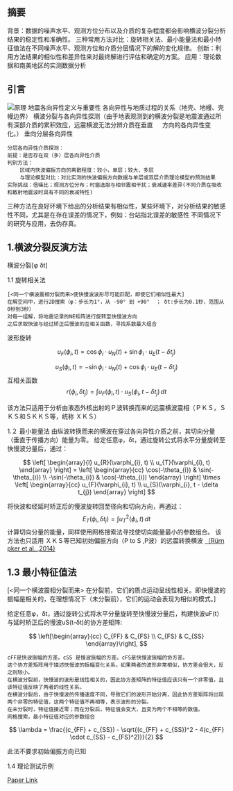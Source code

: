 ## 摘要  
背景：数据的噪声水平、观测方位分布以及介质的复杂程度都会影响横波分裂分析结果的稳定性和准确性。
三种常用方法对比：旋转相关法、最小能量法和最小特征值法在不同噪声水平、观测方位和介质分层情况下的解的变化规律。
创新：利用方法结果的相似性和差异性来对最终解进行评估和确定的方案。
应用：理论数据和南美地区的实测数据分析

## 引言
![原理](https://github.com/user-attachments/assets/9152238a-9adc-43d3-8cb8-ca6bfce65e03)
地震各向异性定义与重要性
各向异性与地质过程的关系（地壳、地幔、壳幔边界）
横波分裂与各向异性探测（由于地表观测到的横波分裂是地震波通过所有深部介质的累积效应，远震横波无法分辨介质在垂直 
&emsp; 方向的各向异性变化。）
垂向分层各向异性

```
分层各向异性介质探测：
前提：是否存在双（多）层各向异性介质
判别方法：
    区域内快波偏振方向的离散程度：较小，单层；较大，多层
    与理论模型对比：对比实测的快波偏振方向数据与单层或双层介质理论模型的预测结果
实际挑战：信噪比；观测方位分布；时窗选取与相邻震相干扰；衰减速率差异(不同介质在吸收和散射地震波时具有不同的衰减特性)
```
三种方法在良好环境下给出的分析结果有相似性，某些环境下，对分析结果的敏感性不同，尤其是在存在误差的情况下，例如：台站指北误差的敏感性
不同情况下的研究与应用，去伪存真。

##  1.横波分裂反演方法
横波分裂[φ δt]

1.1  旋转相关法
```
[<同一个横波震相分裂而来>使快慢波波形尽可能匹配，即使它们相似性最大]
在解空间中，进行2D搜索（φ：步长为1°，从 -90° 到 +90°  ； δt:步长为0.1秒，范围从0秒到3秒）
对每一组解，将地震记录的NE矩阵进行旋转至快慢波方向
之后求取快波与经过矫正后慢波的互相关函数，寻找系数最大组合
```
波形旋转

$$
u_F(\phi_i, t) = \cos\phi_i \cdot u_N(t) + \sin\phi_i \cdot u_E(t - \delta t_j)
$$

$$
u_S(\phi_i, t) = -\sin\phi_i \cdot u_N(t) + \cos\phi_i \cdot u_E(t - \delta t_j)
$$
互相关函数
$$
r(\phi_i, \delta t_j) = \int u_F(\phi_i, t) \cdot u_S(\phi_i, t - \delta t_j) \, dt
$$

该方法只适用于分析由液态外核出射的Ｐ波转换而来的远震横波震相（ＰＫＳ，ＳＫＳ和ＳＫＫＳ等，统称 ＸＫＳ）

1.２ 最小能量法
由纵波转换而来的横波在穿过各向异性介质之前，其切向分量（垂直于传播方向）能量为零。
给定任意φ，δt，通过旋转公式将水平分量旋转至快慢波分量后，通过：

$$
\left[
\begin{array}{l}
u_{R}(\varphi_{i}, t) \\
u_{T}(\varphi_{i}, t)
\end{array}
\right] =
\left[
\begin{array}{cc}
\cos(-\theta_{i}) & \sin(-\theta_{i}) \\
-\sin(-\theta_{i}) & \cos(-\theta_{i})
\end{array}
\right]
\times
\left[
\begin{array}{cc}
u_{F}(\varphi_{i}, t) \\
u_{S}(\varphi_{i}, t - \delta t_{j})
\end{array}
\right]
$$

将快波和经延时矫正后的慢波旋转回至径向和切向方向，再通过：
$$
E_T(\phi_i, \delta t_j) = \int u_T^2(\phi_i, t) \, dt
$$
计算切向分量的能量，同样使用网格搜索法寻找使切向能量最小的参数组合。
该方法也只适用 ＸＫＳ等已知初始偏振方向（P to S ,P波）的远震转换横波 [（Rüｍpker et al. ,2014)](https://academic.oup.com/gji/article/199/1/146/722045)

## 1.3 最小特征值法
[<同一个横波震相分裂而来> 在分裂前，它们的质点运动呈线性相关。即快慢波的振幅是相关的，在理想情况下（未分裂前），它们的运动会表现为相似的模式。]

给定任意φ，δt，通过旋转公式将水平分量旋转至快慢波分量后，构建快波uF(t）与延时矫正后的慢波uS(t-δt)的协方差矩阵:

$$
\left[\begin{array}{cc}
C_{FF} & C_{FS} \\
C_{FS} & C_{SS}
\end{array}\right],
$$

```
cFF是快波振幅的方差。cSS 是慢波振幅的方差。cFS是快慢波振幅的协方差。
这个协方差矩阵用于描述快慢波的振幅变化关系。如果两者的波形非常相似，协方差会很大，反之则较小。
在横波分裂前，快慢波的波形是线性相关的，因此协方差矩阵的特征值应该只有一个非零值，且该特征值反映了两者的线性关系。
在横波分裂后，由于快慢波的传播速度不同，导致它们的波形开始分离，因此协方差矩阵将出现两个非零的特征值，这两个特征值不再相等，表示波形的分裂。
在未分裂时，特征值接近零；而在分裂后，特征值会变大，且变为两个不相等的数值。
网格搜索，最小特征值对应的参数组合
```

$$
\lambda = \frac{(c_{FF} + c_{SS}) - \sqrt{(c_{FF} + c_{SS})^2 - 4(c_{FF} \cdot c_{SS} - c_{FS}^2)}}{2}
$$

此法不要求初始偏振方向已知

1.4 理论测试示例










[Paper Link](http://www.geophy.cn/article/doi/10.6038/cjg2022Q0363?viewType=HTML)